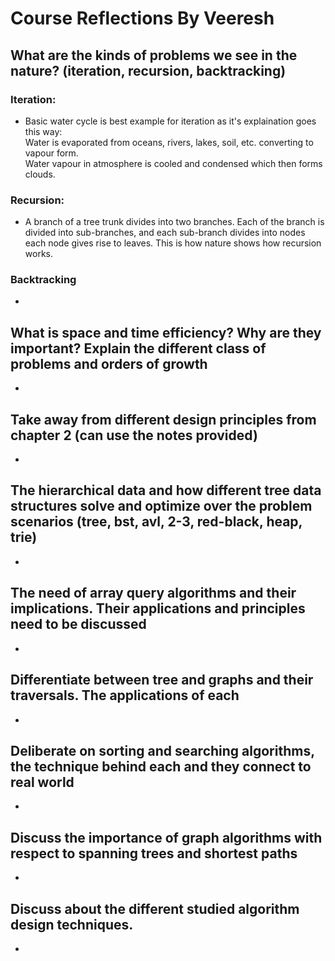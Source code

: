 # Course Reflections By Veeresh

## What are the kinds of problems we see in the nature? (iteration, recursion, backtracking) 

### Iteration:
- Basic water cycle is best example for iteration as it's explaination goes this way:<br>Water is evaporated from oceans, rivers, lakes, soil, etc. converting to vapour form.<br>Water vapour in atmosphere is cooled and condensed which then forms clouds.<br>

### Recursion:
- A branch of a tree trunk divides into two branches. Each of the branch is divided into sub-branches, and each sub-branch divides into nodes each node gives rise to leaves. This is how nature shows how recursion works.

### Backtracking
- 

## What is space and time efficiency? Why are they important? Explain the different class of problems and orders of growth 
- 

## Take away from different design principles from chapter 2 (can use the notes provided) 
- 

## The hierarchical data and how different tree data structures solve and optimize over the problem scenarios (tree, bst, avl, 2-3, red-black, heap, trie)
-

## The need of array query algorithms and their implications. Their applications and principles need to be discussed 
-

## Differentiate between tree and graphs and their traversals. The applications of each
-

## Deliberate on sorting and searching algorithms, the technique behind each and they connect to real world
-

## Discuss the importance of graph algorithms with respect to spanning trees and shortest paths
-

## Discuss about the different studied algorithm design techniques.
-
